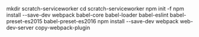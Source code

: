 
mkdir scratch-serviceworker
cd scratch-serviceworker
npm init -f
npm install --save-dev webpack babel-core babel-loader babel-eslint babel-preset-es2015 babel-preset-es2016
npm install --save-dev webpack web-dev-server copy-webpack-plugin